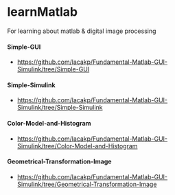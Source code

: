 # learnMatlab
For learning about matlab & digital image processing

#### Simple-GUI
- https://github.com/lacakp/Fundamental-Matlab-GUI-Simulink/tree/Simple-GUI

#### Simple-Simulink
- https://github.com/lacakp/Fundamental-Matlab-GUI-Simulink/tree/Simple-Simulink

#### Color-Model-and-Histogram
- https://github.com/lacakp/Fundamental-Matlab-GUI-Simulink/tree/Color-Model-and-Histogram

#### Geometrical-Transformation-Image
- https://github.com/lacakp/Fundamental-Matlab-GUI-Simulink/tree/Geometrical-Transformation-Image
